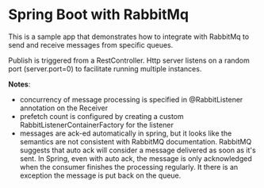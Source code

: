 # Spring Boot with RabbitMq

This is a sample app that demonstrates how to integrate with RabbitMq to send 
and receive messages from specific queues.

Publish is triggered from a RestController. Http server listens on a random port (server.port=0) to facilitate running multiple instances.


**Notes**:
- concurrency of message processing is specified in @RabbitListener annotation on the Receiver
- prefetch count is configured by creating a custom RabbitListenerContainerFactory for the listener
- messages are ack-ed automatically in spring, but it looks like the semantics are not consistent with RabbitMQ documentation.
  RabbitMQ suggests that auto ack will consider a message delivered as soon as it's sent. In Spring, even with auto ack,
  the message is only acknowledged when the consumer finishes the processing regularly. It there is an exception the message is put back on the queue. 